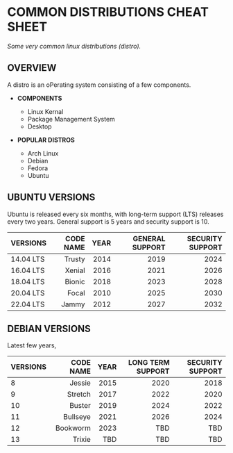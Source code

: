 # COMMON DISTRIBUTIONS CHEAT SHEET

_Some very common linux distributions (distro)._

## OVERVIEW

A distro is an oPerating system consisting of a few components.

* **COMPONENTS**
  * Linux Kernal
  * Package Management System
  * Desktop

* **POPULAR DISTROS**
  * Arch Linux
  * Debian
  * Fedora
  * Ubuntu

## UBUNTU VERSIONS

Ubuntu is released every six months, with long-term support (LTS)
releases every two years. General support is 5 years and security support is 10.

| VERSIONS       | CODE NAME    | YEAR  | GENERAL SUPPORT   | SECURITY SUPPORT  |
|:---------------|-------------:|------:|------------------:|------------------:|
| 14.04 LTS      | Trusty       |  2014 | 2019              | 2024              |
| 16.04 LTS      | Xenial       |  2016 | 2021              | 2026              |
| 18.04 LTS      | Bionic       |  2018 | 2023              | 2028              |
| 20.04 LTS      | Focal        |  2010 | 2025              | 2030              |
| 22.04 LTS      | Jammy        |  2012 | 2027              | 2032              |

## DEBIAN VERSIONS

Latest few years,

| VERSIONS | CODE NAME    | YEAR  | LONG TERM SUPPORT | SECURITY SUPPORT  |
|:---------|-------------:|------:|------------------:|------------------:|
| 8        | Jessie       |  2015 | 2020              | 2018              |
| 9        | Stretch      |  2017 | 2022              | 2020              |
| 10       | Buster       |  2019 | 2024              | 2022              |
| 11       | Bullseye     |  2021 | 2026              | 2024              |
| 12       | Bookworm     |  2023 | TBD               | TBD               |
| 13       | Trixie       |  TBD  | TBD               | TBD               |

